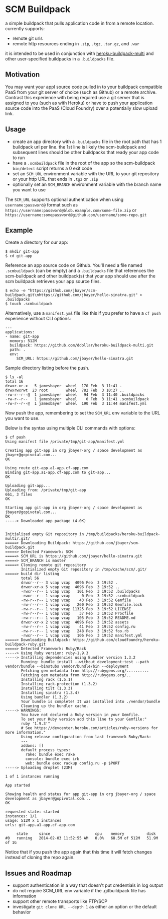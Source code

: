 # SCM Buildpack

a simple buildpack that pulls application code in from a remote location. currently supports:

* remote git urls
* remote http resources ending in `.zip`, `.tgz`, `.tar.gz`, and `.war`

it is intended to be used in conjunction with [heroku-buildpack-multi](https://github.com/ddollar/heroku-buildpack-multi#heroku-buildpack-multi) and other user-specified buildpacks in a `.buildpacks` file. 

## Motivation

You may want your appl source code pulled in to your buildpack compatible PaaS from your git server of choice (such as Github) or a remote archive. Contrast this experience with being required use a git server that is assigned to you (such as with Heroku) or have to push your application source code into the PaaS (Cloud Foundry) over a potentially slow upload link.

## Usage

* create an app directory with a `.buildpacks` file in the root path that has 1 buildpack url per line. the 1st line is likely the scm-buildpack and subsequent lines should be other buildpacks that ready your app code to run
* have a `.scmbuildpack` file in the root of the app so the scm-buildpack `bin/detect` script returns a 0 exit code
* set an `SCM_URL` environment variable with the URL to your git repository or your http URL that ends in `.tgz` or `.zip`
* optionally set an `SCM_BRANCH` environment variable with the branch name you want to use

The `SCM_URL` supports optional authentication when using `username:password@` format such as `https://username:password@blob.example.com/some-file.zip` or `https://username:somepassword@github.com/username/some-repo.git`

## Example

Create a directory for our app:

```
$ mkdir git-app
$ cd git-app
```

Reference an app source code on Github. You'll need a file named `.scmbuildpack` (can be empty) and a `.buildpacks` file that references the scm-buildpack and other buildpack(s) that your app should use after the scm buildpack retrieves your app source files.

```
$ echo -e "https://github.com/jbayer/scm-buildpack.git\nhttps://github.com/jbayer/hello-sinatra.git" > .buildpacks
$ touch .scmbuildpack
```

Alternatively, use a `manifest.yml` file like this if you prefer to have a `cf push` experience without CLI options:

```
---
applications:
- name: git-app
  memory: 512M
  buildpack: https://github.com/ddollar/heroku-buildpack-multi.git
  path: .
  env:
     SCM_URL: https://github.com/jbayer/hello-sinatra.git
```

Sample directory listing before the push.

```
$ ls -al
total 16
drwxr-xr-x   5 jamesbayer  wheel  170 Feb  3 11:41 .
drwxrwxrwt  23 root        wheel  782 Feb  3 10:27 ..
-rw-r--r--@  1 jamesbayer  wheel   94 Feb  3 11:40 .buildpacks
-rw-r--r--   1 jamesbayer  wheel    0 Feb  3 11:41 .scmbuildpack
-rw-r--r--@  1 jamesbayer  wheel  190 Feb  3 11:44 manifest.yml
```

Now push the app, remembering to set the `SCM_URL` env variable to the URL you want to use.

Below is the syntax using multiple CLI commands with options:

```
$ cf push
Using manifest file /private/tmp/git-app/manifest.yml

Creating app git-app in org jbayer-org / space development as jbayer@gopivotal.com...
OK

Using route git-app.a1-app.cf-app.com
Binding git-app.a1-app.cf-app.com to git-app...
OK

Uploading git-app...
Uploading from: /private/tmp/git-app
661, 3 files
OK

Starting app git-app in org jbayer-org / space development as jbayer@gopivotal.com...
OK
-----> Downloaded app package (4.0K)


Initialized empty Git repository in /tmp/buildpacks/heroku-buildpack-multi/.git/
=====> Downloading Buildpack: https://github.com/jbayer/scm-buildpack.git
=====> Detected Framework: SCM
=====> SCM_URL is https://github.com/jbayer/hello-sinatra.git
=====> SCM_BRANCH is master
=====> Cloning remote git repository
       Initialized empty Git repository in /tmp/cache/scm/.git/
=====> build dir listing
       total 56
       drwxr--r-- 3 vcap vcap  4096 Feb  3 19:52 .
       drwxr-xr-x 5 vcap vcap  4096 Feb  3 19:52 ..
       -rwxr--r-- 1 vcap vcap   101 Feb  3 19:52 .buildpacks
       -rwxr--r-- 1 vcap vcap     0 Feb  3 19:52 .scmbuildpack
       -rw-r--r-- 1 vcap vcap    43 Feb  3 19:52 Gemfile
       -rw-r--r-- 1 vcap vcap   260 Feb  3 19:52 Gemfile.lock
       -rw-r--r-- 1 vcap vcap 11325 Feb  3 19:52 LICENSE
       -rw-r--r-- 1 vcap vcap    37 Feb  3 19:52 Procfile
       -rw-r--r-- 1 vcap vcap   105 Feb  3 19:52 README.md
       drwxr-xr-x 2 vcap vcap  4096 Feb  3 19:52 assets
       -rw-r--r-- 1 vcap vcap    41 Feb  3 19:52 config.ru
       -rw-r--r-- 1 vcap vcap   248 Feb  3 19:52 foo.rb
       -rwxr--r-- 1 vcap vcap   106 Feb  3 19:52 manifest.yml
=====> Downloading Buildpack: https://github.com/cloudfoundry/heroku-buildpack-ruby.git
=====> Detected Framework: Ruby/Rack
-----> Using Ruby version: ruby-1.9.3
-----> Installing dependencies using Bundler version 1.3.2
       Running: bundle install --without development:test --path vendor/bundle --binstubs vendor/bundle/bin --deployment
       Fetching gem metadata from http://rubygems.org/..........
       Fetching gem metadata from http://rubygems.org/..
       Installing rack (1.5.1)
       Installing rack-protection (1.3.2)
       Installing tilt (1.3.3)
       Installing sinatra (1.3.4)
       Using bundler (1.3.2)
       Your bundle is complete! It was installed into ./vendor/bundle
       Cleaning up the bundler cache.
-----> WARNINGS:
       You have not declared a Ruby version in your Gemfile.
       To set your Ruby version add this line to your Gemfile:"
       ruby '1.9.3'"
       # See https://devcenter.heroku.com/articles/ruby-versions for more information."
       Using release configuration from last framework Ruby/Rack:
       ---
       addons: []
       default_process_types:
         rake: bundle exec rake
         console: bundle exec irb
         web: bundle exec rackup config.ru -p $PORT
-----> Uploading droplet (23M)

1 of 1 instances running

App started

Showing health and status for app git-app in org jbayer-org / space development as jbayer@gopivotal.com...
OK

requested state: started
instances: 1/1
usage: 512M x 1 instances
urls: git-app.a1-app.cf-app.com

     state     since                    cpu    memory          disk
#0   running   2014-02-03 11:52:55 AM   0.0%   68.5M of 512M   51.9M of 1G
```

Notice that if you push the app again that this time it will fetch changes instead of cloning the repo again. 

## Issues and Roadmap

* support authentication in a way that doesn't put credentials in log output 
* do not require SCM_URL env variable if the .gitbuildpack file has information
* support other remote transports like FTP/SCP
* investigate `git clone URL --depth 1` as either an option or the default behavior
